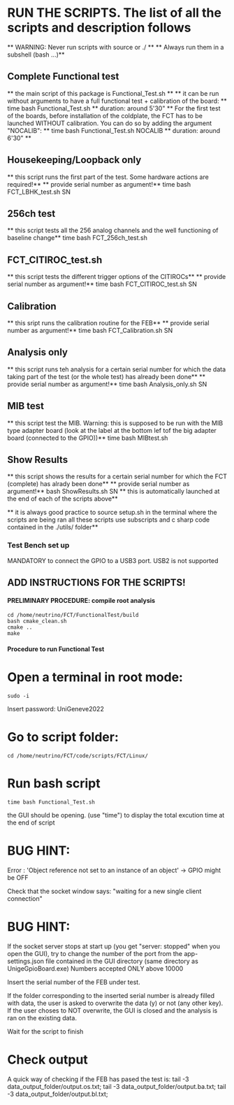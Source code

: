 # RUN THE SCRIPTS. The list of all the scripts and description follows
** WARNING: Never run scripts with source or ./ **
** Always run them in a subshell (bash ...)**

## Complete Functional test
** the main script of this package is Functional_Test.sh **
** it can be run without arguments to have a full functional test + calibration of the board: **
time bash Functional_Test.sh
** duration: around 5'30"
** For the first test of the boards, before installation of the coldplate, the FCT has to be launched WITHOUT calibration. You can do so by adding the argument "NOCALIB": **
time bash Functional_Test.sh NOCALIB
** duration: around 6'30" **

## Housekeeping/Loopback only
** this script runs the first part of the test. Some hardware actions are required!**
** provide serial number as argument!**
time bash FCT_LBHK_test.sh SN

## 256ch test
** this script tests all the 256 analog channels and the well functioning of baseline change**
time bash FCT_256ch_test.sh

## FCT_CITIROC_test.sh
** this script tests the different trigger options of the CITIROCs**
** provide serial number as argument!**
time bash FCT_CITIROC_test.sh SN

## Calibration
** this sript runs the calibration routine for the FEB**
** provide serial number as argument!**
time bash FCT_Calibration.sh SN

## Analysis only
** this script runs teh analysis for a certain serial number for which the data taking part of the test (or the whole test) has already been done**
** provide serial number as argument!**
time bash Analysis_only.sh SN

## MIB test
** this script test the MIB. Warning: this is supposed to be run with the MIB type adapter board (look at the label at the bottom lef tof the big adapter board (connected to the GPIO))**
time bash MIBtest.sh 

## Show Results
** this script shows the results for a certain serial number for which the FCT (complete) has alrady been done**
** provide serial number as argument!**
bash ShowResults.sh SN
** this is automatically launched at the end of each of the scripts above**

** it is always good practice to source setup.sh in the terminal where the scripts are being ran
 all these scripts use subscripts and c sharp code contained in the ./utils/ folder**


### Test Bench set up

MANDATORY to connect the GPIO to a USB3 port. USB2 is not supported

## ADD INSTRUCTIONS FOR THE SCRIPTS!

#### PRELIMINARY PROCEDURE: compile root analysis
    cd /home/neutrino/FCT/FunctionalTest/build
    bash cmake_clean.sh
    cmake ..
    make

#### Procedure to run Functional Test
# Open a terminal in root mode: 
    sudo -i 
Insert password: UniGeneve2022
# Go to script folder: 
    cd /home/neutrino/FCT/code/scripts/FCT/Linux/
# Run bash script

    time bash Functional_Test.sh
the GUI should be opening. (use "time") to display the total excution time at the end of script

# BUG HINT:
Error : 'Object reference not set to an instance of an object' -> GPIO might be OFF

Check that the socket window says: "waiting for a new single client connection"

# BUG HINT:
If the socket server stops at start up (you get "server: stopped" when you open the GUI), try to change the number of the port from the app-settings.json file contained in the GUI directory (same directory as UnigeGpioBoard.exe) Numbers accepted ONLY above 10000

Insert the serial number of the FEB under test.

If the folder corresponding to the inserted serial number is already filled with data, the user is asked to overwrite the data (y) or not (any other key). If the user choses to NOT overwrite, the GUI is closed and the analysis is ran on the existing data.

Wait for the script to finish

# Check output
A quick way of checking if the FEB has pased the test is:
    tail -3 data_output_folder/output.os.txt;
    tail -3 data_output_folder/output.ba.txt;
    tail -3 data_output_folder/output.bl.txt;

